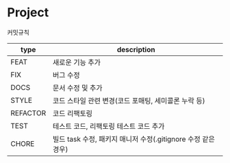 # Project

커밋규칙 <br>

| type | description |
| --- | --- |
| FEAT | 새로운 기능 추가 |
| FIX | 버그 수정 |
| DOCS | 문서 수정 및 추가 |
| STYLE | 코드 스타일 관련 변경(코드 포매팅, 세미콜론 누락 등) |
| REFACTOR | 코드 리팩토링 |
| TEST | 테스트 코드, 리팩토링 테스트 코드 추가 |
| CHORE | 빌드 task 수정, 패키지 매니저 수정(.gitignore 수정 같은 경우) |
